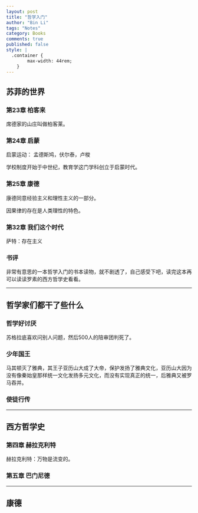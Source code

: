 ```yaml
---
layout: post
title: "哲学入门"
author: "Bin Li"
tags: "Notes"
category: Books
comments: true
published: false
style: |
  .container {
        max-width: 44rem;
    } 
---
```


## 苏菲的世界
### 第23章 柏客来
席德家的山庄叫做柏客莱。

### 第24章 启蒙
启蒙运动：
孟德斯鸠，伏尔泰，卢梭

学校制度开始于中世纪，教育学这门学科创立于启蒙时代。

### 第25章 康德
康德同意经验主义和理性主义的一部分。

因果律的存在是人类理性的特色。

### 第32章 我们这个时代
萨特：存在主义

### 书评
非常有意思的一本哲学入门的书本读物，就不剧透了，自己感受下吧，读完这本再可以读读罗素的西方哲学史看看。

---

## 哲学家们都干了些什么
### 哲学好讨厌
苏格拉底喜欢问别人问题，然后500人的陪审团判死了。

### 少年国王
马其顿灭了雅典，其王子亚历山大成了大帝，保护发扬了雅典文化，亚历山大因为没有像秦始皇那样统一文化发扬多元文化，而没有实现真正的统一，后雅典又被罗马吞并。

### 使徒行传




---

## 西方哲学史

### 第四章 赫拉克利特
赫拉克利特：万物是流变的。

### 第五章 巴门尼德


---

## 康德

